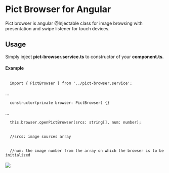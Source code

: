 <h1>Pict Browser for Angular</h1>
Pict browser is angular @Injectable class for image browsing with presentation and swipe listener for touch devices.
<h2>Usage</h2>
Simply inject <strong>pict-browser.service.ts</strong> to constructor of your <strong>component.ts</strong>.
<h4>Example</h4>
<code>
  import { PictBrowser } from '../pict-browser.service';
</code><br>
  ...<br>
<code>
  constructor(private browser: PictBrowser) {}
</code><br>
  ...<br>
<code>  
  this.browser.openPictBrowser(srcs: string[], num: number);
</code><br>
<code>
  //srcs: image sources array
</code><br>
<code>
  //num: the image number from the array on which the browser is to be initialized
</code><br>
<img src="https://www.dropbox.com/s/h8e0mgm2hq7gatv/example%20img.png?dl=0">
